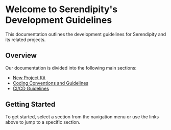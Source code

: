 # Welcome to Serendipity's Development Guidelines

This documentation outlines the development guidelines for Serendipity and its related projects.

## Overview

Our documentation is divided into the following main sections:

- [New Project Kit](/new-project-kit/setup-guide/step0)
- [Coding Conventions and Guidelines]()
- [CI/CD Guidelines]()

## Getting Started

To get started, select a section from the navigation menu or use the links above to jump to a specific section.
